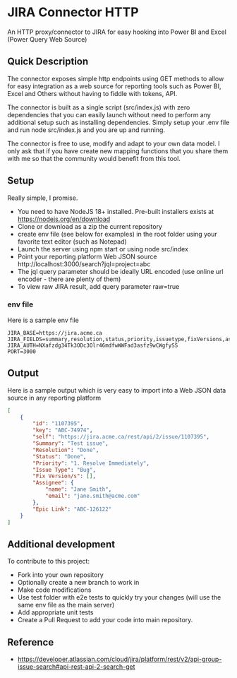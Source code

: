 # JIRA Connector HTTP

An HTTP proxy/connector to JIRA for easy hooking into Power BI and Excel (Power Query Web Source)

## Quick Description
The connector exposes simple http endpoints using GET methods to allow for easy integration as a web source for 
reporting tools such as Power BI, Excel and Others without having to fiddle with tokens, API.

The connector is built as a single script (src/index.js) with zero dependencies that you can easily launch without need
to perform any additional setup such as installing dependencies. Simply setup your .env file and run node src/index.js
and you are up and running.

The connector is free to use, modify and adapt to your own data model. I only ask that if you have create new mapping
functions that you share them with me so that the community would benefit from this tool.

## Setup

Really simple, I promise.
* You need to have NodeJS 18+ installed. Pre-built installers exists at https://nodejs.org/en/download
* Clone or download as a zip the current repository
* create env file (see below for examples) in the root folder using your favorite text editor (such as Notepad)
* Launch the server using npm start or using node src/index
* Point your reporting platform Web JSON source http://localhost:3000/search?jql=project=abc
* The jql query parameter should be ideally URL encoded (use online url encoder - there are plenty of them)
* To view raw JIRA result, add query parameter raw=true

### env file

Here is a sample env file
```shell
JIRA_BASE=https://jira.acme.ca
JIRA_FIELDS=summary,resolution,status,priority,issuetype,fixVersions,assignee,timetracking,customfield_10000
JIRA_AUTH=NXafzdg34Tk3ODc3Olr46mdfwWWFad3asfz9wCWgfySS
PORT=3000
```

## Output

Here is a sample output which is very easy to import into a Web JSON data source in any reporting platform
```json
[
    {
        "id": "1107395",
        "key": "ABC-74974",
        "self": "https://jira.acme.ca/rest/api/2/issue/1107395",
        "Summary": "Test issue",
        "Resolution": "Done",
        "Status": "Done",
        "Priority": "1. Resolve Immediately",
        "Issue Type": "Bug",
        "Fix Version/s": [],
        "Assignee": {
            "name": "Jane Smith",
            "email": "jane.smith@acme.com"
        },
        "Epic Link": "ABC-126122"
    }
]
```

## Additional development

To contribute to this project:
* Fork into your own repository
* Optionally create a new branch to work in
* Make code modifications
* Use test folder with e2e tests to quickly try your changes (will use the same env file as the main server)
* Add appropriate unit tests
* Create a Pull Request to add your code into main repository.

## Reference
* https://developer.atlassian.com/cloud/jira/platform/rest/v2/api-group-issue-search#api-rest-api-2-search-get